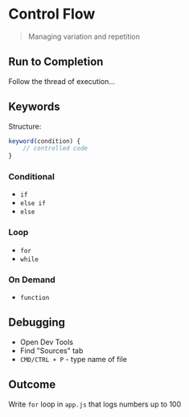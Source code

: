 Control Flow
===

> Managing variation and repetition

## Run to Completion

Follow the thread of execution...

## Keywords

Structure:

```js
keyword(condition) {
    // controlled code
}
```

### Conditional

* `if`
* `else if`
* `else`

### Loop

* `for`
* `while`

### On Demand

* `function`

## Debugging

* Open Dev Tools
* Find "Sources" tab
* `CMD/CTRL + P` - type name of file

## Outcome

Write `for` loop in `app.js` that logs numbers up to 100
